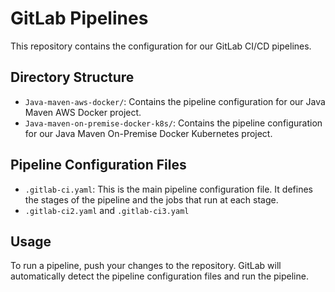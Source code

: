 # GitLab Pipelines

This repository contains the configuration for our GitLab CI/CD pipelines.

## Directory Structure

- `Java-maven-aws-docker/`: Contains the pipeline configuration for our Java Maven AWS Docker project.
- `Java-maven-on-premise-docker-k8s/`: Contains the pipeline configuration for our Java Maven On-Premise Docker Kubernetes project.

## Pipeline Configuration Files

- `.gitlab-ci.yaml`: This is the main pipeline configuration file. It defines the stages of the pipeline and the jobs that run at each stage.
- `.gitlab-ci2.yaml` and `.gitlab-ci3.yaml`

## Usage

To run a pipeline, push your changes to the repository. GitLab will automatically detect the pipeline configuration files and run the pipeline.
